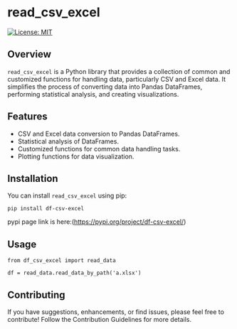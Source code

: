 # read_csv_excel

[![License: MIT](https://img.shields.io/badge/License-MIT-yellow.svg)](https://opensource.org/licenses/MIT)

## Overview

`read_csv_excel` is a Python library that provides a collection of common and customized functions for handling data, particularly CSV and Excel data. It simplifies the process of converting data into Pandas DataFrames, performing statistical analysis, and creating visualizations.

## Features

- CSV and Excel data conversion to Pandas DataFrames.
- Statistical analysis of DataFrames.
- Customized functions for common data handling tasks.
- Plotting functions for data visualization.

## Installation

You can install `read_csv_excel` using pip:

```
pip install df-csv-excel
```

pypi page link is here:(https://pypi.org/project/df-csv-excel/)

## Usage

```
from df_csv_excel import read_data 

df = read_data.read_data_by_path('a.xlsx')
```

## Contributing
If you have suggestions, enhancements, or find issues, please feel free to contribute! Follow the Contribution Guidelines for more details.


